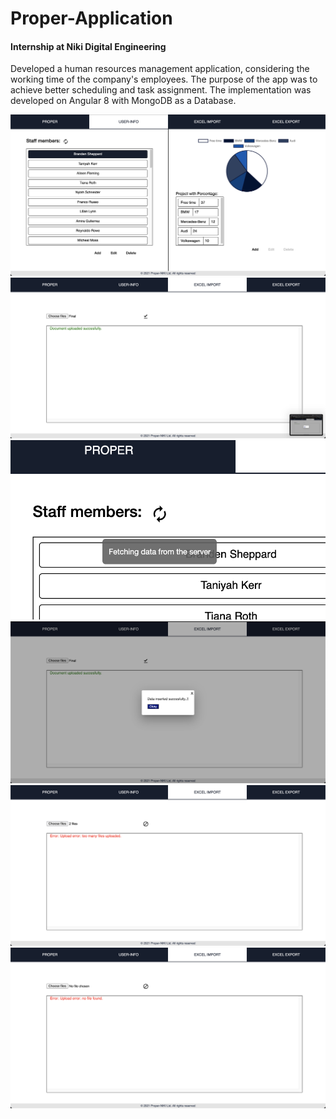 # Proper-Application
#### Internship at Niki Digital Engineering 
Developed a human resources management application, considering the working time of the company's employees. The purpose of the app was to achieve better scheduling and task assignment. The implementation was developed on Angular 8 with MongoDB as a Database.

<img src="USER-INFO.png"/>

<img src="EXCEL IMPORT.png"/>

<img src="GET DATA FROM SERVER.png"/>

<img src="MODAL.png"/>

<img src="Screenshot 2021-04-26 at 12.55.17 PM.png"/>

<img src="Screenshot 2021-04-26 at 12.56.00 PM.png"/>

